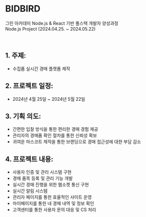 <h1>BIDBIRD</h1>
<p>그린 아카데미 Node.js &amp; React 기반 풀스택 개발자 양성과정 <br>
Node.js Project (2024.04.25. ~ 2024.05.22)</p>

<br>

<h2>1. 주제:</h2>
<ul>
   <li>수집품 실시간 경매 플랫폼 제작</li>
</ul>

<h2>2. 프로젝트 일정:</h2>
<ul>
   <li>2024년 4월 25일 ~ 2024년 5월 22일</li>
</ul>

<h2>3. 기획 의도:</h2>
<ul>
   <li>간편한 입찰 방식을 통한 편리한 경매 경험 제공</li>
   <li>관리자의 경매품 확인 절차를 통한 신뢰성 확보</li>
   <li>귀여운 마스코트 제작을 통한 브랜딩으로 경매 접근성에 대한 부담 감소</li>
</ul>

<h2>4. 프로젝트 내용:</h2>
<ul>
   <li>사용자 인증 및 관리 시스템 구현</li>
   <li>경매 품목 등록 및 관리 기능 개발</li>
   <li>실시간 경매 진행을 위한 웹소켓 통신 구현</li>
   <li>실시간 알림 시스템</li>
   <li>관리자 페이지를 통한 효율적인 사이트 운영</li>
   <li>마이페이지를 통한 내 경매 내역 및 정보 확인</li>
   <li>고객센터를 통한 사용자 문의 대응 및 CS 처리</li>
</ul>
